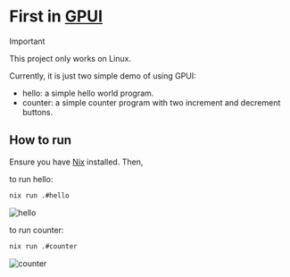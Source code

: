 # First in [GPUI](https://www.gpui.rs/)

> [!IMPORTANT]
> This project only works on Linux.

Currently, it is just two simple demo of using GPUI:

- hello: a simple hello world program.
- counter: a simple counter program with two increment and decrement buttons.

## How to run

Ensure you have [Nix](https://nixos.org/download.html) installed.
Then,

to run hello:

```sh
nix run .#hello
```

![hello](https://github.com/wuliuqii/first-in-gpui/assets/34090258/9ec8618c-dad1-4484-b94a-d87b104c5462)

to run counter:

```sh
nix run .#counter
```

![counter](https://github.com/wuliuqii/first-in-gpui/assets/34090258/da423dcd-db23-46df-a55b-03136e2dabe4)
